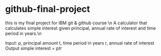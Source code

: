 # github-final-project
this is my final project for IBM git &amp; github course \n
A calculator that calculates simple interest given principal, annual rate of interest and time period in years.\n

Input:
   p, principal amount
   t, time period in years
   r, annual rate of interest
Output
   simple interest = p*t*r
